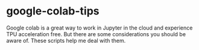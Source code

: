 # google-colab-tips
Google colab is a great way to work in Jupyter in the cloud and experience TPU acceleration free. But there are some considerations you should be aware of. These scripts help me deal with them.
